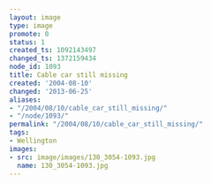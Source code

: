```yaml
---
layout: image
type: image
promote: 0
status: 1
created_ts: 1092143497
changed_ts: 1372159434
node_id: 1093
title: Cable car still missing
created: '2004-08-10'
changed: '2013-06-25'
aliases:
- "/2004/08/10/cable_car_still_missing/"
- "/node/1093/"
permalink: "/2004/08/10/cable_car_still_missing/"
tags:
- Wellington
images:
- src: image/images/130_3054-1093.jpg
  name: 130_3054-1093.jpg
---
```


